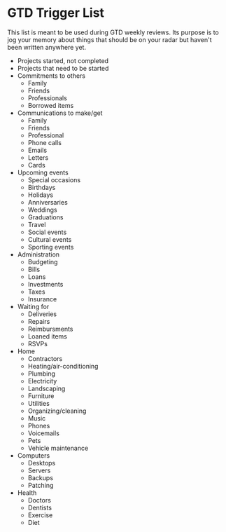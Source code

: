 # GTD Trigger List

This list is meant to be used during GTD weekly reviews.
Its purpose is to jog your memory about things that should be on your radar but haven't been written anywhere yet.

- Projects started, not completed
- Projects that need to be started
- Commitments to others
    - Family
    - Friends
    - Professionals
    - Borrowed items
- Communications to make/get
    - Family
    - Friends
    - Professional
    - Phone calls
    - Emails
    - Letters
    - Cards
- Upcoming events
    - Special occasions
    - Birthdays
    - Holidays
    - Anniversaries
    - Weddings
    - Graduations
    - Travel
    - Social events
    - Cultural events
    - Sporting events
- Administration
    - Budgeting
    - Bills
    - Loans
    - Investments
    - Taxes
    - Insurance
- Waiting for
    - Deliveries
    - Repairs
    - Reimbursments
    - Loaned items
    - RSVPs
- Home
    - Contractors
    - Heating/air-conditioning
    - Plumbing
    - Electricity
    - Landscaping
    - Furniture
    - Utilities
    - Organizing/cleaning
    - Music
    - Phones
    - Voicemails
    - Pets
    - Vehicle maintenance
- Computers
    - Desktops
    - Servers
    - Backups
    - Patching
- Health
    - Doctors
    - Dentists
    - Exercise
    - Diet

